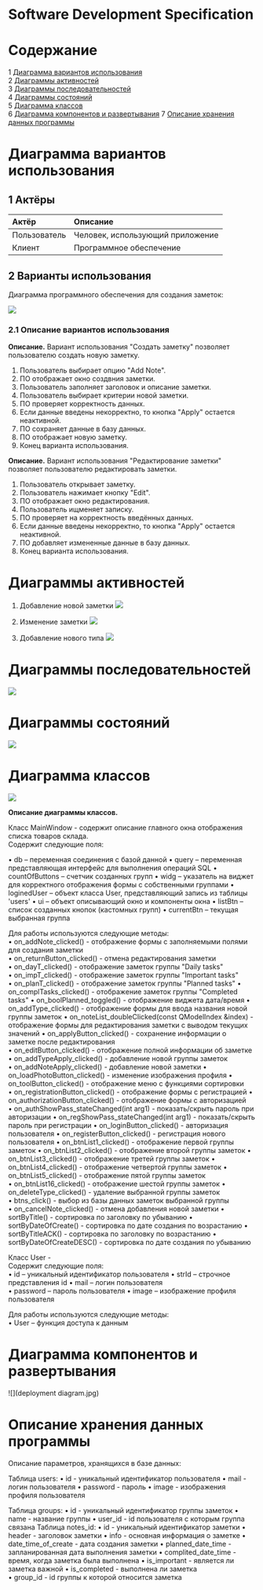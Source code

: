 # Software Development Specification
# Содержание
1 [Диаграмма вариантов использования](#диаграмма-вариантов-использования)  
2 [Диаграммы активностей](#диаграммы-активностей)  
3 [Диаграммы последовательностей](#диаграммы-последовательностей)  
4 [Диаграммы состояний](#диаграммы-состояний)  
5 [Диаграмма классов](#диаграмма-классов)  
6 [Диаграмма компонентов и развертывания](#диаграмма-компонентов-и-развертывания)
7 [Описание хранения данных программы](#описание-хранения-данных-программы)


# Диаграмма вариантов использования

## 1 Актёры

| Актёр                     | Описание                                                                                         |
| :------------------------ | :----------------------------------------------------------------------------------------------- |
| Пользователь              | Человек, использующий приложение                                                                 |
| Клиент                    | Программное обеспечение                                                                          |

## 2 Варианты использования

Диаграмма программного обеспечения для создания заметок:

![](variants_of_use.jpg)

### 2.1 Описание вариантов использования 

**Описание.** 
Вариант использования "Создать заметку" позволяет пользователю создать новую заметку.

1. Пользователь выбирает опцию "Add Note".
2. ПО отображает окно создвния заметки.
3. Пользователь заполняет заголовок и описание заметки.
4. Пользователь выбирает критерии новой заметки.
5. ПО проверяет корректность данных.
6. Если данные введены некорректно, то кнопка "Apply" остается неактивной.
7. ПО сохраняет данные в базу данных.
8. ПО отображает новую заметку.
9. Конец варианта использования.

**Описание.** 
Вариант использования "Редактирование заметки" позволяет пользователю редактировать заметки.

1. Пользователь открывает заметку.
2. Пользователь нажимает кнопку "Edit".
3. ПО отображает окно редактирования.
4. Пользователь ищменяет записку.
5. ПО проверяет на корректность введённых данных. 
6. Если данные введены некорректно, то кнопка "Apply" остается неактивной.
7. ПО добавляет измененные данные в базу данных.
8. Конец варианта использования.

# Диаграммы активностей

1. Добавление новой заметки 
![](activity_diagramm.jpg)

2. Изменение заметки
![](activity_diagramm2.jpg)

3. Добавление нового типа 
![](activity_diagramm3.jpg)

# Диаграммы последовательностей

![](sequence_diagramm.jpg)

# Диаграммы состояний

![](consistance_diagramm.jpg)

# Диаграмма классов

![](class_diagramm.jpg)

**Описание диаграммы классов.**

Класс MainWindow - содержит описание главного окна отображения списка товаров склада.  
Содержит следующие поля: 

•	db – переменная соединения с базой данной
•	query – переменная представляющая интерфейс для выполнения операций SQL
•	countOfButtons – счетчик созданных групп
•	widg – указатель на виджет для корректного отображения формы с собственными группами
•	loginedUser – объект класса User, представляющий запись из таблицы 'users'
•	ui – объект описывающий окно и компоненты окна 
•	listBtn – список созданных кнопок (кастомных групп)
•	currentBtn – текущая выбранная группа

Для работы используются следующие методы:  
•	on_addNote_clicked() - отображение формы с заполняемыми полями для создания заметки  
•	on_returnButton_clicked() - отмена редактирования заметки  
•	on_dayT_clicked() - отображение заметок группы "Daily tasks"   
•	on_impT_clicked() - отображение заметок группы "Important tasks"  
•	on_planT_clicked() - отображение заметок группы "Planned tasks"
•	on_complTasks_clicked()  - отображение заметок группы "Completed tasks" 
•	on_boolPlanned_toggled() - отображение виджета дата/время
•	on_addType_clicked() - отображение формы для ввода названия новой группы заметок
•	on_noteList_doubleClicked(const QModelIndex &index) - отображение формы для редактирования заметки с выводом текущих значений 
•	on_applyButton_clicked() - сохранение информации о заметке после редактирования  
•	on_editButton_clicked() - отображение полной информации об заметке  
•	on_addTypeApply_clicked() - добавление новой группы заметок  
•	on_addNoteApply_clicked() - добавление новой заметки
•	on_loadPhotoButton_clicked() - изменение изображения профиля
•	on_toolButton_clicked() - отображение меню с функциями сортировки  
•	on_registrationButton_clicked() - отображение формы с регистрацией
•	on_authorizationButton_clicked() - отображение формы с авторизацией  
•	on_authShowPass_stateChanged(int arg1) - показать/скрыть пароль при авторизации
•	on_regShowPass_stateChanged(int arg1) - показать/скрыть пароль при регистрации
•	on_loginButton_clicked() - авторизация пользователя
•	on_registerButton_clicked() - регистрация нового пользователя
•	on_btnList1_clicked() - отображение первой группы заметок
•	on_btnList2_clicked() - отображение второй группы заметок
•	on_btnList3_clicked() - отображение третей группы заметок
•	on_btnList4_clicked() - отображение четвертой группы заметок
•	on_btnList5_clicked() - отображение пятой группы заметок  
•	on_btnList16_clicked() - отображение шестой группы заметок 
•	on_deleteType_clicked() - удаление выбранной группы заметок   
•	btns_click() - выбор из базы данных заметок выбранной группы  
•	on_cancelNote_clicked() - отмена добавления новой заметки
•	sortByTitle() - сортировка по заголовку по убыванию 
•	sortByDateOfCreate() - сортировка по дате создания по возрастанию
•	sortByTitleACK() - сортировка по заголовку по возрастанию
•	sortByDateOfCreateDESC() - сортировка по дате создания по убыванию 

Класс User -   
Содержит следующие поля:  
•	id –  уникальный идентификатор пользователя
•	strId – строчное представления id
•	mail – логин пользователя  
•	password – пароль пользователя
•	image – изображение профиля пользователя  

Для работы используются следующие методы:  
•	User – функция доступа к данным
  
# Диаграмма компонентов и развертывания

![](deployment diagram.jpg)

# Описание хранения данных программы  

Описание параметров, хранящихся в базе данных:  

Таблица users:
•	id - уникальный идентификатор пользователя
•	mail - логин пользователя
•	password - пароль
•	image - изображения профиля пользователя

Таблица groups:
•	id - уникальный идентификатор группы заметок
•	name - название группы
•	user_id - id пользователя с которым группа связана
Таблица notes_id:
•	id - уникальный идентификатор заметки
•	header - заголовок заметки
•	info - основная информация о заметке
•	date_time_of_create - дата создания заметки
•	planned_date_time - запланированная дата выполнения заметки
•	complited_date_time - время, когда заметка была выполнена
•	is_important - является ли заметка важной
•	is_completed - выполнена ли заметка\
•	group_id - id группы к которой относится заметка
